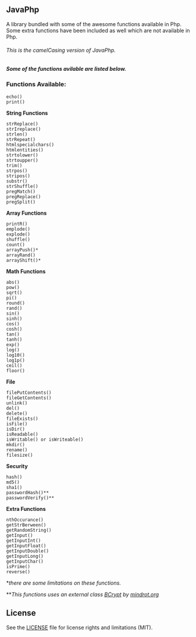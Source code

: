 ## JavaPhp ##
A library bundled with some of the awesome functions available in Php.
Some extra functions have been included as well which are not available in Php.

###### This is the camelCasing version of JavaPhp.

##### Some of the functions avilable are listed below.
### Functions Available:

    echo()
    print()
**String Functions**

    strReplace()
    strIreplace()
    strlen()
    strRepeat()
    htmlspecialchars()
    htmlentities()
    strtolower()
    strtoupper()
    trim()
    strpos()
    stripos()
    substr()
    strShuffle()
    pregMatch()
    pregReplace()
    pregSplit()
**Array Functions**

    printR()
    emplode()
    explode()
    shuffle()
    count()
    arrayPush()*
    arrayRand()
    arrayShift()*
**Math Functions**

    abs()
    pow()
    sqrt()
    pi()
    round()
    rand()
    sin()
    sinh()
    cos()
    cosh()
    tan()
    tanh()
    exp()
    log()
    log10()
    log1p()
    ceil()
    floor()
**File**

    filePutContents()
    fileGetContents()
    unlink()
    del()
    delete()
    fileExists()
    isFile()
    isDir()
    isReadable()
    isWritable() or isWriteable()
    mkdir()
    rename()
    filesize()
**Security**

    hash()
    md5()
    sha1()
    passwordHash()**
    passwordVerify()**
**Extra Functions**

    nthOccurance()
    getStrBerween()
    getRandomString()
    getInput()
    getInputInt()
    getInputFloat()
    getInputDouble()
    getInputLong()
    getInputChar()
    isPrime()
    reverse()
**there are some limitations on these functions.*

***This functions uses an external class [BCrypt](http://www.mindrot.org/projects/jBCrypt/) by [mindrot.org](http://www.mindrot.org)*
## License

See the [LICENSE](LICENSE.md) file for license rights and limitations (MIT).